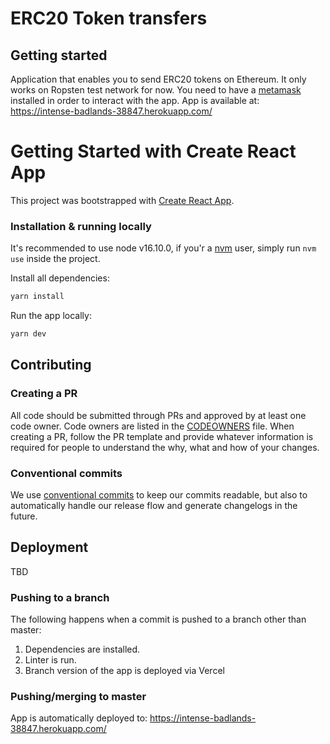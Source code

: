 # ERC20 Token transfers

## Getting started

Application that enables you to send ERC20 tokens on Ethereum. It only works on Ropsten test network for now.
You need to have a [metamask](https://metamask.io/) installed in order to interact with the app.
App is available at: https://intense-badlands-38847.herokuapp.com/

# Getting Started with Create React App

This project was bootstrapped with [Create React App](https://github.com/facebook/create-react-app).

### Installation & running locally

It's recommended to use node v16.10.0, if you'r a [nvm](https://github.com/nvm-sh/nvm) user, simply run `nvm use` inside the project.

Install all dependencies:

```sh
yarn install
```

Run the app locally:

```sh
yarn dev
```

## Contributing

### Creating a PR

All code should be submitted through PRs and approved by at least one code owner. Code owners are
listed in the [CODEOWNERS](.github/CODEOWNERS) file. When creating a PR, follow the PR template and
provide whatever information is required for people to understand the why, what and how of your
changes.

### Conventional commits

We use [conventional commits](https://www.conventionalcommits.org) to keep our commits readable, but
also to automatically handle our release flow and generate changelogs in the future.

## Deployment

TBD

### Pushing to a branch

The following happens when a commit is pushed to a branch other than master:

1.  Dependencies are installed.
1.  Linter is run.
1.  Branch version of the app is deployed via Vercel

### Pushing/merging to master

App is automatically deployed to: https://intense-badlands-38847.herokuapp.com/
